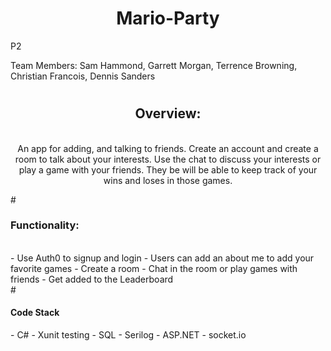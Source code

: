 ## <h1 align="center">Mario-Party</h1>
P2

Team Members: Sam Hammond, Garrett Morgan, Terrence Browning, Christian Francois, Dennis Sanders

# <h2 align="center"> Overview: </h2>
<p align="center">
<br>
An app for adding, and talking to friends. Create an account and create a room to talk about your interests. Use the chat to discuss your interests or play a game with your friends. They be will be able to keep track of your wins and loses in those games.
</p>
# <h3 align="left ">Functionality:</h3>
<br>
- Use Auth0 to signup and login
- Users can add an about me to add your favorite games
- Create a room
- Chat in the room or play games with friends
- Get added to the Leaderboard
<br>
# <h4 align="left "> Code Stack </h4>
- C#
- Xunit testing 
- SQL 
- Serilog 
- ASP.NET
- socket.io
